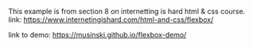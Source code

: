 This example is from section 8 on internetting is hard html & css course.
link: https://www.internetingishard.com/html-and-css/flexbox/

link to demo: https://musinski.github.io/flexbox-demo/
